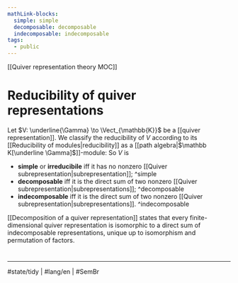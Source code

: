```yaml
---
mathLink-blocks:
  simple: simple
  decomposable: decomposable
  indecomposable: indecomposable
tags:
  - public
---
```

[[Quiver representation theory MOC]]
# Reducibility of quiver representations

Let $V: \underline{\Gamma} \to \Vect_{\mathbb{K}}$ be a [[quiver representation]].
We classify the reducibility of $V$ according to its [[Reducibility of modules|reducibility]] as a [[path algebra|$\mathbb K[\underline \Gamma]$]]-module:
So $V$ is

- **simple** or **irreducibile** iff it has no nonzero [[Quiver subrepresentation|subrepresentation]]; ^simple
- **decomposable** iff it is the direct sum of two nonzero [[Quiver subrepresentation|subrepresentations]]; ^decomposable
- **indecomposable** iff it is the direct sum of two nonzero [[Quiver subrepresentation|subrepresentations]]. ^indecomposable

[[Decomposition of a quiver representation]] states that every finite-dimensional quiver representation is isomorphic to a direct sum of indecomposable representations,
unique up to isomorphism and permutation of factors.

#
---
#state/tidy | #lang/en | #SemBr
